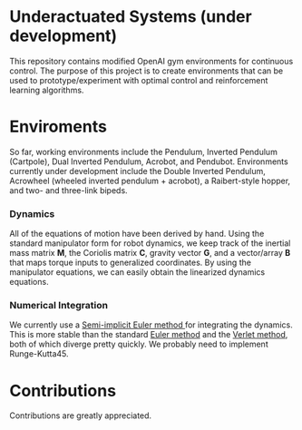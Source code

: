 # Underactuated Systems (under development)
This repository contains modified OpenAI gym environments for continuous control.  The purpose of this project is to create environments that can be used to prototype/experiment with optimal control and reinforcement learning algorithms.   

# Enviroments
So far, working environments include the Pendulum, Inverted Pendulum (Cartpole), Dual Inverted Pendulum, Acrobot, and Pendubot.  Environments currently under development include the Double Inverted Pendulum, Acrowheel (wheeled inverted pendulum + acrobot), a Raibert-style hopper, and two- and three-link bipeds.

### Dynamics
All of the equations of motion have been derived by hand.  Using the standard manipulator form for robot dynamics, we keep track of the inertial mass matrix **M**, the Coriolis matrix **C**, gravity vector **G**, and a vector/array **B** that maps torque inputs to generalized coordinates.  By using the manipulator equations, we can easily obtain the linearized dynamics equations.

### Numerical Integration
We currently use a [Semi-implicit Euler method ](https://en.wikipedia.org/wiki/Semi-implicit_Euler_method) for integrating the dynamics.  This is more stable than the standard [Euler method](https://en.wikipedia.org/wiki/Euler_method) and the [Verlet method](https://en.wikipedia.org/wiki/Verlet_integration), both of which diverge pretty quickly.  We probably need to implement Runge-Kutta45.

# Contributions
Contributions are greatly appreciated.
